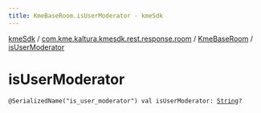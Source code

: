 ```yaml
---
title: KmeBaseRoom.isUserModerator - kmeSdk
---
```


[kmeSdk](../../index.html) / [com.kme.kaltura.kmesdk.rest.response.room](../index.html) / [KmeBaseRoom](index.html) / [isUserModerator](./is-user-moderator.html)

# isUserModerator

`@SerializedName("is_user_moderator") val isUserModerator: `[`String`](https://kotlinlang.org/api/latest/jvm/stdlib/kotlin/-string/index.html)`?`